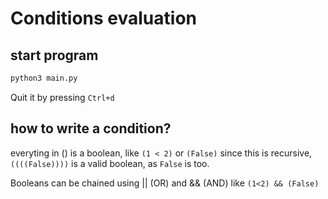 # Conditions evaluation

## start program
```sh
python3 main.py
```
Quit it by pressing `Ctrl+d`

## how to write a condition?
everyting in () is a boolean, like `(1 < 2)` or `(False)`
since this is recursive, `((((False))))` is a valid boolean, as `False` is too.

Booleans can be chained using || (OR) and && (AND) like `(1<2) && (False)`